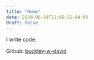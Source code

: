 ```yaml
---
title: "Home"
date: 2020-06-19T11:05:12-04:00
draft: false
---
```


I write code.

Github: [buckley-w-david](https://github.com/buckley-w-david)
